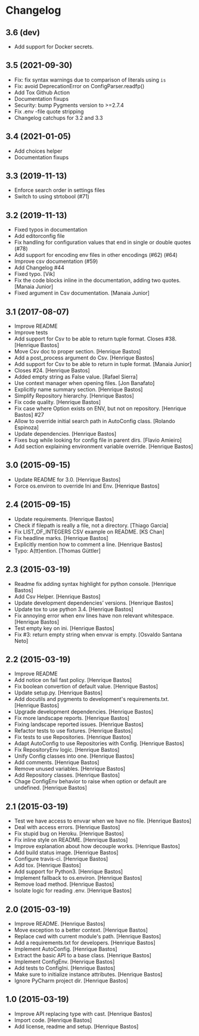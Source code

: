 Changelog
=========

3.6 (dev)
---------

- Add support for Docker secrets.

3.5 (2021-09-30)
----------------

- Fix: fix syntax warnings due to comparison of literals using `is`
- Fix: avoid DeprecationError on ConfigParser.readfp()
- Add Tox Github Action
- Documentation fixups
- Security: bump Pygments version to >=2.7.4 
- Fix .env -file quote stripping 
- Changelog catchups for 3.2 and 3.3


3.4 (2021-01-05)
----------------

- Add choices helper
- Documentation fixups


3.3 (2019-11-13)
----------------

- Enforce search order in settings files
- Switch to using strtobool (#71)


3.2 (2019-11-13)
----------------

- Fixed typos in documentation
- Add editorconfig file
- Fix handling for configuration values that end in single or double quotes (#78)
- Add support for encoding env files in other encodings (#62) (#64)
- Improve csv documentation (#59)
- Add Changelog #44
- Fixed typo. [Vik]
- Fix the code blocks inline in the documentation, adding two quotes. [Manaia Junior]
- Fixed argument in Csv documentation. [Manaia Junior]


3.1 (2017-08-07)
----------------
- Improve README
- Improve tests
- Add support for Csv to be able to return tuple format. Closes #38. [Henrique Bastos]
- Move Csv doc to proper section. [Henrique Bastos]
- Add a post_process argument do Csv. [Henrique Bastos]
- Add support for Csv to be able to return in tuple format. [Manaia Junior]
- Closes #24. [Henrique Bastos]
- Added empty string as False value. [Rafael Sierra]
- Use context manager when opening files. [Jon Banafato]
- Explicitly name summary section. [Henrique Bastos]
- Simplify Repository hierarchy. [Henrique Bastos]
- Fix code quality. [Henrique Bastos]
- Fix case where Option exists on ENV, but not on repository. [Henrique Bastos] #27
- Allow to override initial search path in AutoConfig class. [Rolando Espinoza]
- Update dependencies. [Henrique Bastos]
- Fixes bug while looking for config file in parent dirs. [Flavio Amieiro]
- Add section explaining environment variable override. [Henrique Bastos]


3.0 (2015-09-15)
----------------
- Update README for 3.0. [Henrique Bastos]
- Force os.environ to override Ini and Env. [Henrique Bastos]


2.4 (2015-09-15)
----------------
- Update requirements. [Henrique Bastos]
- Check if filepath is really a file, not a directory. [Thiago Garcia]
- Fix LIST_OF_INTEGERS CSV example on README. [KS Chan]
- Fix headline marks. [Henrique Bastos]
- Explicitly mention how to comment a line. [Henrique Bastos]
- Typo: A(tt)ention. [Thomas Güttler]


2.3 (2015-03-19)
----------------
- Readme fix adding syntax highlight for python console. [Henrique Bastos]
- Add Csv Helper. [Henrique Bastos]
- Update development dependencies’ versions. [Henrique Bastos]
- Update tox to use python 3.4. [Henrique Bastos]
- Fix annoying error when env lines have non relevant whitespace. [Henrique Bastos]
- Test empty key on ini. [Henrique Bastos]
- Fix #3: return empty string when envvar is empty. [Osvaldo Santana Neto]


2.2 (2015-03-19)
----------------
- Improve README
- Add notice on fail fast policy. [Henrique Bastos]
- Fix boolean convertion of default value. [Henrique Bastos]
- Update setup.py. [Henrique Bastos]
- Add docutils and pygments to development's requirements.txt. [Henrique Bastos]
- Upgrade development dependencies. [Henrique Bastos]
- Fix more landscape reports. [Henrique Bastos]
- Fixing landscape reported issues. [Henrique Bastos]
- Refactor tests to use fixtures. [Henrique Bastos]
- Fix tests to use Repositories. [Henrique Bastos]
- Adapt AutoConfig to use Repositories with Config. [Henrique Bastos]
- Fix RepositoryEnv logic. [Henrique Bastos]
- Unify Config classes into one. [Henrique Bastos]
- Add comments. [Henrique Bastos]
- Remove unused variables. [Henrique Bastos]
- Add Repository classes. [Henrique Bastos]
- Chage ConfigEnv behavior to raise when option or default are undefined. [Henrique Bastos]


2.1 (2015-03-19)
----------------
- Test we have access to envvar when we have no file. [Henrique Bastos]
- Deal with access errors. [Henrique Bastos]
- Fix stupid bug on Heroku. [Henrique Bastos]
- Fix inline style on README. [Henrique Bastos]
- Improve explanation about how decouple works. [Henrique Bastos]
- Add build status image. [Henrique Bastos]
- Configure travis-ci. [Henrique Bastos]
- Add tox. [Henrique Bastos]
- Add support for Python3. [Henrique Bastos]
- Implement fallback to os.environ. [Henrique Bastos]
- Remove load method. [Henrique Bastos]
- Isolate logic for reading .env. [Henrique Bastos]


2.0 (2015-03-19)
----------------
- Improve README. [Henrique Bastos]
- Move exception to a better context. [Henrique Bastos]
- Replace cwd with current module's path. [Henrique Bastos]
- Add a requirements.txt for developers. [Henrique Bastos]
- Implement AutoConfig. [Henrique Bastos]
- Extract the basic API to a base class. [Henrique Bastos]
- Implement ConfigEnv. [Henrique Bastos]
- Add tests to ConfigIni. [Henrique Bastos]
- Make sure to initialize instance attributes. [Henrique Bastos]
- Ignore PyCharm project dir. [Henrique Bastos]


1.0 (2015-03-19)
----------------
- Improve API replacing type with cast. [Henrique Bastos]
- Import code. [Henrique Bastos]
- Add license, readme and setup. [Henrique Bastos]
